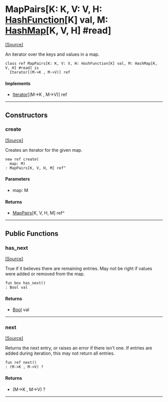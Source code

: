 # MapPairs\[K: K, V: V, H: [HashFunction](collections-HashFunction.md)\[K\] val, M: [HashMap](collections-HashMap.md)\[K, V, H\] #read\]
<span class="source-link">[[Source]](src/collections/map.md#L450)</span>

An iterator over the keys and values in a map.


```pony
class ref MapPairs[K: K, V: V, H: HashFunction[K] val, M: HashMap[K, V, H] #read] is
  Iterator[(M->K , M->V)] ref
```

#### Implements

* [Iterator](builtin-Iterator.md)\[(M->K , M->V)\] ref

---

## Constructors

### create
<span class="source-link">[[Source]](src/collections/map.md#L459)</span>


Creates an iterator for the given map.


```pony
new ref create(
  map: M)
: MapPairs[K, V, H, M] ref^
```
#### Parameters

*   map: M

#### Returns

* [MapPairs](collections-MapPairs.md)\[K, V, H, M\] ref^

---

## Public Functions

### has_next
<span class="source-link">[[Source]](src/collections/map.md#L465)</span>


True if it believes there are remaining entries. May not be right if values
were added or removed from the map.


```pony
fun box has_next()
: Bool val
```

#### Returns

* [Bool](builtin-Bool.md) val

---

### next
<span class="source-link">[[Source]](src/collections/map.md#L472)</span>


Returns the next entry, or raises an error if there isn't one. If entries
are added during iteration, this may not return all entries.


```pony
fun ref next()
: (M->K , M->V) ?
```

#### Returns

* (M->K , M->V) ?

---

